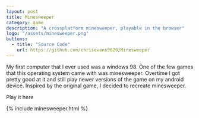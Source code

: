 ```yaml
---
layout: post
title: Minesweeper
category: game
description: "A crossplatform minesweeper, playable in the browser"
logo: "/assets/minesweeper.png"
buttons:
  - title: "Source Code"
    url: https://github.com/chrisevans9629/Minesweeper
---
```


My first computer that I ever used was a windows 98.  One of the few games that this operating system came with was minesweeper.  Overtime I got pretty good at it and still play newer versions of the game on my android device.  Inspired by the original game, I decided to recreate minesweeper.

Play it here

{% include minesweeper.html %}
